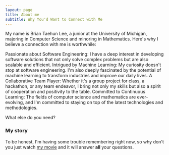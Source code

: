 ```yaml
---
layout: page
title: About me
subtitle: Why You'd Want to Connect with Me
---
```


My name is Brian Taehun Lee, a junior at the University of Michigan, majoring in Computer Science and minoring in Mathematics. Here's why I believe a connection with me is worthwhile:

Passionate about Software Engineering: I have a deep interest in developing software solutions that not only solve complex problems but are also scalable and efficient.
Intrigued by Machine Learning: My curiosity doesn't stop at software engineering. I'm also deeply fascinated by the potential of machine learning to transform industries and improve our daily lives.
A Collaborative Team Player: Whether it's a group project for class, a hackathon, or any team endeavor, I bring not only my skills but also a spirit of cooperation and positivity to the table.
Committed to Continuous Learning: The fields of computer science and mathematics are ever-evolving, and I'm committed to staying on top of the latest technologies and methodologies.


What else do you need?

### My story

To be honest, I'm having some trouble remembering right now, so why don't you just watch [my movie](https://en.wikipedia.org/wiki/The_Princess_Bride_%28film%29) and it will answer **all** your questions.

